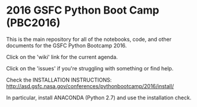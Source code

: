 # 2016 GSFC Python Boot Camp (PBC2016)

This is the main repository for all of the notebooks, code, and other documents for the GSFC Python Bootcamp 2016.

Click on the 'wiki' link for the current agenda.

Click on the 'issues' if you're struggling with something or find help.

Check the INSTALLATION INSTRUCTIONS:
http://asd.gsfc.nasa.gov/conferences/pythonbootcamp/2016/install/

In particular, install ANACONDA (Python 2.7) and use the installation check.
